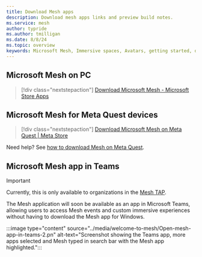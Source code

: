 ```yaml
---
title: Download Mesh apps
description: Download mesh apps links and preview build notes.
ms.service: mesh
author: typride
ms.author: tmilligan
ms.date: 8/8/24
ms.topic: overview
keywords: Microsoft Mesh, Immersive spaces, Avatars, getting started, documentation, features
---
```


## Microsoft Mesh on PC

> [!div class="nextstepaction"]
> [Download Microsoft Mesh - Microsoft Store Apps](https://aka.ms/MeshDownloadPC)

## Microsoft Mesh for Meta Quest devices

> [!div class="nextstepaction"]
> [Download Microsoft Mesh on Meta Quest | Meta Store](https://aka.ms/MeshDownloadQuest)

Need help? See [how to download Mesh on Meta Quest](../Resources/mesh-troubleshooting.md#how-to-download-mesh-on-quest-2-via-app-lab).

## Microsoft Mesh app in Teams

> [!IMPORTANT]
> Currently, this is only available to organizations in the [Mesh TAP](../develop/mesh-tap-participants.md).

The Mesh application will soon be available as an app in Microsoft Teams, allowing users to access Mesh events and custom immersive experiences without having to download the Mesh app for Windows.

:::image type="content" source="../media/welcome-to-mesh/Open-mesh-app-in-teams-2.pn" alt-text="Screenshot showing the Teams app, more apps selected and Mesh typed in search bar with the Mesh app highlighted.":::